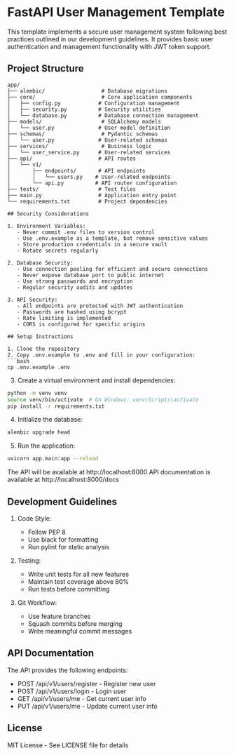 # FastAPI User Management Template

This template implements a secure user management system following best practices outlined in our development guidelines. It provides basic user authentication and management functionality with JWT token support.

## Project Structure

```
app/
├── alembic/                  # Database migrations
├── core/                     # Core application components
│   ├── config.py            # Configuration management
│   ├── security.py          # Security utilities
│   └── database.py          # Database connection management
├── models/                   # SQLAlchemy models
│   └── user.py              # User model definition
├── schemas/                  # Pydantic schemas
│   └── user.py              # User-related schemas
├── services/                 # Business logic
│   └── user_service.py      # User-related services
├── api/                     # API routes
│   └── v1/
│       ├── endpoints/       # API endpoints
│       │   └── users.py    # User-related endpoints
│       └── api.py          # API router configuration
├── tests/                   # Test files
├── main.py                  # Application entry point
└── requirements.txt         # Project dependencies

## Security Considerations

1. Environment Variables:
   - Never commit .env files to version control
   - Use .env.example as a template, but remove sensitive values
   - Store production credentials in a secure vault
   - Rotate secrets regularly

2. Database Security:
   - Use connection pooling for efficient and secure connections
   - Never expose database port to public internet
   - Use strong passwords and encryption
   - Regular security audits and updates

3. API Security:
   - All endpoints are protected with JWT authentication
   - Passwords are hashed using bcrypt
   - Rate limiting is implemented
   - CORS is configured for specific origins

## Setup Instructions

1. Clone the repository
2. Copy .env.example to .env and fill in your configuration:
```bash
cp .env.example .env
```

3. Create a virtual environment and install dependencies:
```bash
python -m venv venv
source venv/bin/activate  # On Windows: venv\Scripts\activate
pip install -r requirements.txt
```

4. Initialize the database:
```bash
alembic upgrade head
```

5. Run the application:
```bash
uvicorn app.main:app --reload
```

The API will be available at http://localhost:8000
API documentation is available at http://localhost:8000/docs

## Development Guidelines

1. Code Style:
   - Follow PEP 8
   - Use black for formatting
   - Run pylint for static analysis

2. Testing:
   - Write unit tests for all new features
   - Maintain test coverage above 80%
   - Run tests before committing

3. Git Workflow:
   - Use feature branches
   - Squash commits before merging
   - Write meaningful commit messages

## API Documentation

The API provides the following endpoints:

- POST /api/v1/users/register - Register new user
- POST /api/v1/users/login - Login user
- GET /api/v1/users/me - Get current user info
- PUT /api/v1/users/me - Update current user info

## License

MIT License - See LICENSE file for details